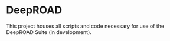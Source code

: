 # DeepROAD
This project houses all scripts and code necessary for use of the DeepROAD Suite (in development).
